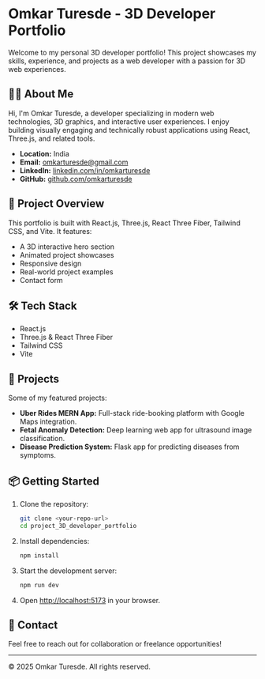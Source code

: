 # Omkar Turesde - 3D Developer Portfolio

Welcome to my personal 3D developer portfolio! This project showcases my skills, experience, and projects as a web developer with a passion for 3D web experiences.

## 👨‍💻 About Me

Hi, I'm Omkar Turesde, a developer specializing in modern web technologies, 3D graphics, and interactive user experiences. I enjoy building visually engaging and technically robust applications using React, Three.js, and related tools.

- **Location:** India
- **Email:** omkarturesde@gmail.com
- **LinkedIn:** [linkedin.com/in/omkarturesde](https://linkedin.com/in/omkarturesde)
- **GitHub:** [github.com/omkarturesde](https://github.com/omkarturesde)

## 🚀 Project Overview

This portfolio is built with React.js, Three.js, React Three Fiber, Tailwind CSS, and Vite. It features:
- A 3D interactive hero section
- Animated project showcases
- Responsive design
- Real-world project examples
- Contact form

## 🛠️ Tech Stack
- React.js
- Three.js & React Three Fiber
- Tailwind CSS
- Vite

## 📂 Projects

Some of my featured projects:
- **Uber Rides MERN App:** Full-stack ride-booking platform with Google Maps integration.
- **Fetal Anomaly Detection:** Deep learning web app for ultrasound image classification.
- **Disease Prediction System:** Flask app for predicting diseases from symptoms.

## 📦 Getting Started

1. Clone the repository:
   ```bash
   git clone <your-repo-url>
   cd project_3D_developer_portfolio
   ```
2. Install dependencies:
   ```bash
   npm install
   ```
3. Start the development server:
   ```bash
   npm run dev
   ```
4. Open [http://localhost:5173](http://localhost:5173) in your browser.

## 📧 Contact

Feel free to reach out for collaboration or freelance opportunities!

---
© 2025 Omkar Turesde. All rights reserved.
